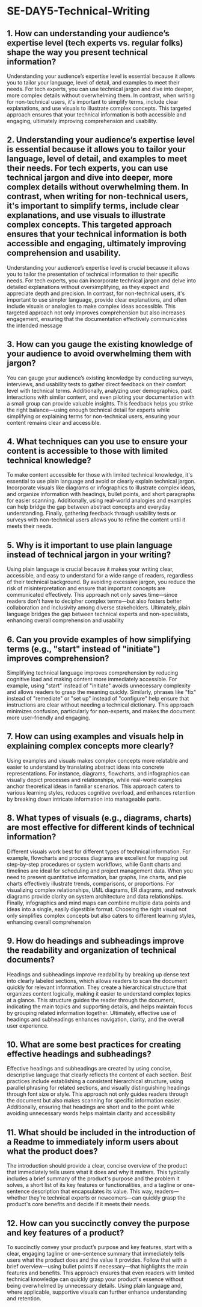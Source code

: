# SE-DAY5-Technical-Writing
## 1. How can understanding your audience’s expertise level (tech experts vs. regular folks) shape the way you present technical information?
Understanding your audience’s expertise level is essential because it allows you to tailor your language, level of detail, and examples to meet their needs. For tech experts, you can use technical jargon and dive into deeper, more complex details without overwhelming them. In contrast, when writing for non-technical users, it's important to simplify terms, include clear explanations, and use visuals to illustrate complex concepts. This targeted approach ensures that your technical information is both accessible and engaging, ultimately improving comprehension and usability.

## 2. Understanding your audience’s expertise level is essential because it allows you to tailor your language, level of detail, and examples to meet their needs. For tech experts, you can use technical jargon and dive into deeper, more complex details without overwhelming them. In contrast, when writing for non-technical users, it's important to simplify terms, include clear explanations, and use visuals to illustrate complex concepts. This targeted approach ensures that your technical information is both accessible and engaging, ultimately improving comprehension and usability.
Understanding your audience’s expertise level is crucial because it allows you to tailor the presentation of technical information to their specific needs. For tech experts, you can incorporate technical jargon and delve into detailed explanations without oversimplifying, as they expect and appreciate depth and precision. In contrast, for non-technical users, it's important to use simpler language, provide clear explanations, and often include visuals or analogies to make complex ideas accessible. This targeted approach not only improves comprehension but also increases engagement, ensuring that the documentation effectively communicates the intended message

## 3. How can you gauge the existing knowledge of your audience to avoid overwhelming them with jargon?
You can gauge your audience’s existing knowledge by conducting surveys, interviews, and usability tests to gather direct feedback on their comfort level with technical terms. Additionally, analyzing user demographics, past interactions with similar content, and even piloting your documentation with a small group can provide valuable insights. This feedback helps you strike the right balance—using enough technical detail for experts while simplifying or explaining terms for non-technical users, ensuring your content remains clear and accessible.

## 4. What techniques can you use to ensure your content is accessible to those with limited technical knowledge?
To make content accessible for those with limited technical knowledge, it's essential to use plain language and avoid or clearly explain technical jargon. Incorporate visuals like diagrams or infographics to illustrate complex ideas, and organize information with headings, bullet points, and short paragraphs for easier scanning. Additionally, using real-world analogies and examples can help bridge the gap between abstract concepts and everyday understanding. Finally, gathering feedback through usability tests or surveys with non-technical users allows you to refine the content until it meets their needs.

## 5. Why is it important to use plain language instead of technical jargon in your writing?
Using plain language is crucial because it makes your writing clear, accessible, and easy to understand for a wide range of readers, regardless of their technical background. By avoiding excessive jargon, you reduce the risk of misinterpretation and ensure that important concepts are communicated effectively. This approach not only saves time—since readers don't have to decipher complex terms—but also fosters better collaboration and inclusivity among diverse stakeholders. Ultimately, plain language bridges the gap between technical experts and non-specialists, enhancing overall comprehension and usability

## 6. Can you provide examples of how simplifying terms (e.g., "start" instead of "initiate") improves comprehension?
Simplifying technical language improves comprehension by reducing cognitive load and making content more immediately accessible. For example, using "start" instead of "initiate" avoids unnecessary complexity and allows readers to grasp the meaning quickly. Similarly, phrases like "fix" instead of "remediate" or "set up" instead of "configure" help ensure that instructions are clear without needing a technical dictionary. This approach minimizes confusion, particularly for non-experts, and makes the document more user-friendly and engaging.

## 7. How can using examples and visuals help in explaining complex concepts more clearly?
Using examples and visuals makes complex concepts more relatable and easier to understand by translating abstract ideas into concrete representations. For instance, diagrams, flowcharts, and infographics can visually depict processes and relationships, while real-world examples anchor theoretical ideas in familiar scenarios. This approach caters to various learning styles, reduces cognitive overload, and enhances retention by breaking down intricate information into manageable parts.

## 8. What types of visuals (e.g., diagrams, charts) are most effective for different kinds of technical information?
Different visuals work best for different types of technical information. For example, flowcharts and process diagrams are excellent for mapping out step-by-step procedures or system workflows, while Gantt charts and timelines are ideal for scheduling and project management data. When you need to present quantitative information, bar graphs, line charts, and pie charts effectively illustrate trends, comparisons, or proportions. For visualizing complex relationships, UML diagrams, ER diagrams, and network diagrams provide clarity on system architecture and data relationships. Finally, infographics and mind maps can combine multiple data points and ideas into a single, easily digestible format. Choosing the right visual not only simplifies complex concepts but also caters to different learning styles, enhancing overall comprehension

## 9. How do headings and subheadings improve the readability and organization of technical documents?
Headings and subheadings improve readability by breaking up dense text into clearly labeled sections, which allows readers to scan the document quickly for relevant information. They create a hierarchical structure that organizes content logically, making it easier to understand complex topics at a glance. This structure guides the reader through the document, indicating the main topics and supporting details, and helps maintain focus by grouping related information together. Ultimately, effective use of headings and subheadings enhances navigation, clarity, and the overall user experience.

## 10. What are some best practices for creating effective headings and subheadings?
Effective headings and subheadings are created by using concise, descriptive language that clearly reflects the content of each section. Best practices include establishing a consistent hierarchical structure, using parallel phrasing for related sections, and visually distinguishing headings through font size or style. This approach not only guides readers through the document but also makes scanning for specific information easier. Additionally, ensuring that headings are short and to the point while avoiding unnecessary words helps maintain clarity and accessibility

## 11. What should be included in the introduction of a Readme to immediately inform users about what the product does?
The introduction should provide a clear, concise overview of the product that immediately tells users what it does and why it matters. This typically includes a brief summary of the product's purpose and the problem it solves, a short list of its key features or functionalities, and a tagline or one-sentence description that encapsulates its value. This way, readers—whether they’re technical experts or newcomers—can quickly grasp the product's core benefits and decide if it meets their needs.

## 12. How can you succinctly convey the purpose and key features of a product?
To succinctly convey your product’s purpose and key features, start with a clear, engaging tagline or one-sentence summary that immediately tells users what the product does and the value it provides. Follow that with a brief overview—using bullet points if necessary—that highlights the main features and benefits. This approach ensures that even readers with limited technical knowledge can quickly grasp your product's essence without being overwhelmed by unnecessary details. Using plain language and, where applicable, supportive visuals can further enhance understanding and retention.
